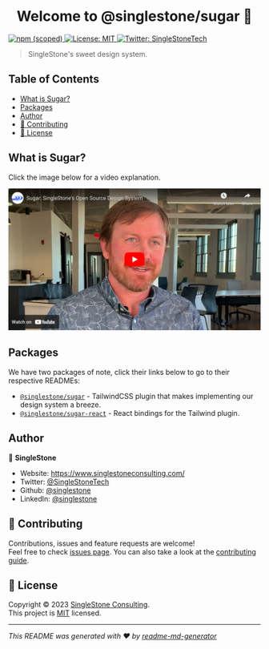 <h1 align="center">Welcome to @singlestone/sugar 👋</h1>
<p>
  <a href="https://npmjs.com/package/@singlestone/sugar" target="_blank">
    <img alt="npm (scoped)" src="https://img.shields.io/npm/v/@singlestone/sugar">
  </a>
  <a href="https://github.com/singlestone/sugar/blob/master/LICENSE" target="_blank">
    <img alt="License: MIT" src="https://img.shields.io/github/license/singlestone/sugar" />
  </a>
  <a href="https://twitter.com/SingleStoneTech" target="_blank">
    <img alt="Twitter: SingleStoneTech" src="https://img.shields.io/twitter/follow/SingleStoneTech.svg?style=social" />
  </a>
</p>

> SingleStone's sweet design system.

## Table of Contents

<!-- START doctoc generated TOC please keep comment here to allow auto update -->
<!-- DON'T EDIT THIS SECTION, INSTEAD RE-RUN doctoc TO UPDATE -->

- [What is Sugar?](#what-is-sugar)
- [Packages](#packages)
- [Author](#author)
- [🤝 Contributing](#-contributing)
- [📝 License](#-license)

<!-- END doctoc generated TOC please keep comment here to allow auto update -->

## What is Sugar?

Click the image below for a video explanation.

[![Sugar: SingleStone's Open Source Design System](./readme/sugar_youtube_thumbnail.png)](https://www.youtube.com/watch?v=6yS04fm3ue0)

## Packages

We have two packages of note, click their links below to go to their respective READMEs:

- [`@singlestone/sugar`](./sugar/sugar) - TailwindCSS plugin that makes implementing our design system a breeze.
- [`@singlestone/sugar-react`](./sugar/react) - React bindings for the Tailwind plugin.

## Author

👤 **SingleStone**

- Website: <https://www.singlestoneconsulting.com/>
- Twitter: [@SingleStoneTech](https://twitter.com/SingleStoneTech)
- Github: [@singlestone](https://github.com/singlestone)
- LinkedIn: [@singlestone](https://www.linkedin.com/company/singlestone)

## 🤝 Contributing

Contributions, issues and feature requests are welcome!<br />Feel free to check
[issues page](https://github.com/singlestone/sugar/issues). You can also take a look at the
[contributing guide](https://github.com/singlestone/sugar/blob/main/CONTRIBUTING.md).

## 📝 License

Copyright © 2023 [SingleStone Consulting](https://github.com/singlestone).<br />
This project is [MIT](https://github.com/singlestone/sugar/blob/main/LICENSE) licensed.

---

_This README was generated with ❤️ by [readme-md-generator](https://github.com/kefranabg/readme-md-generator)_
